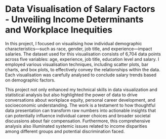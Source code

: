 # Data Visualisation of Salary Factors - Unveiling Income Determinants and Workplace Inequities

In this project, I focused on visualising how individual demographic characteristics—such as race, gender, job title, and experience—impact salaries. The dataset used for this visualisation consists of 6,704 data points across five variables: age, experience, job title, education level and salary. I employed various visualisation techniques, including scatter plots, bar charts, and box plots, to effectively convey the relationships within the data. Each visualisation was carefully analysed to conclude salary trends based on demographic factors. 

This project not only enhanced my technical skills in data visualization and statistical analysis but also highlighted the power of data to drive conversations about workplace equity, personal career development, and socioeconomic understanding. The work is a testament to how thoughtful data presentation can transform raw numbers into actionable insights that can potentially influence individual career choices and broader societal discussions about fair compensation. Furthermore, this comprehensive analysis also illuminated systemic issues related to income disparities among different groups and potential discrimination faced.
